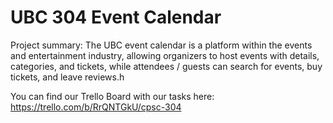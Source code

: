 # UBC 304 Event Calendar

Project summary:
The UBC event calendar is a platform within the events and entertainment industry, allowing organizers to host events with details, categories, and tickets, while attendees / guests can search for events, buy tickets, and leave reviews.h

You can find our Trello Board with our tasks here: https://trello.com/b/RrQNTGkU/cpsc-304


